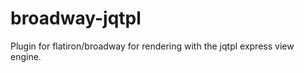 broadway-jqtpl
==============

Plugin for flatiron/broadway for rendering with the jqtpl express view engine.